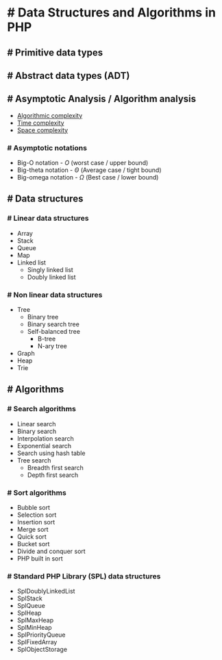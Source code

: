 # # Data Structures and Algorithms in PHP

## # Primitive data types

## # Abstract data types (ADT)

## # Asymptotic Analysis / Algorithm analysis
* [Algorithmic complexity](docs/algorithm-complexity.md)
* [Time complexity](docs/algorithm-complexity.md#-time-complexity)
* [Space complexity](docs/algorithm-complexity.md#-space-complexity)

### # Asymptotic notations
* Big-O notation - $O$ (worst case / upper bound)
* Big-theta notation - $\Theta$ (Average case / tight bound)
* Big-omega notation - $\Omega$ (Best case / lower bound)

## # Data structures
### # Linear data structures
* Array
* Stack
* Queue
* Map
* Linked list
  * Singly linked list
  * Doubly linked list

### # Non linear data structures
* Tree
  * Binary tree
  * Binary search tree
  * Self-balanced tree
    * B-tree
    * N-ary tree
* Graph
* Heap
* Trie

## # Algorithms
### # Search algorithms
* Linear search
* Binary search
* Interpolation search
* Exponential search
* Search using hash table
* Tree search
  * Breadth first search
  * Depth first search

### # Sort algorithms
* Bubble sort
* Selection sort
* Insertion sort
* Merge sort
* Quick sort
* Bucket sort
* Divide and conquer sort
* PHP built in sort

### # Standard PHP Library (SPL) data structures
* SplDoublyLinkedList
* SplStack
* SplQueue
* SplHeap
* SplMaxHeap
* SplMinHeap
* SplPriorityQueue
* SplFixedArray
* SplObjectStorage